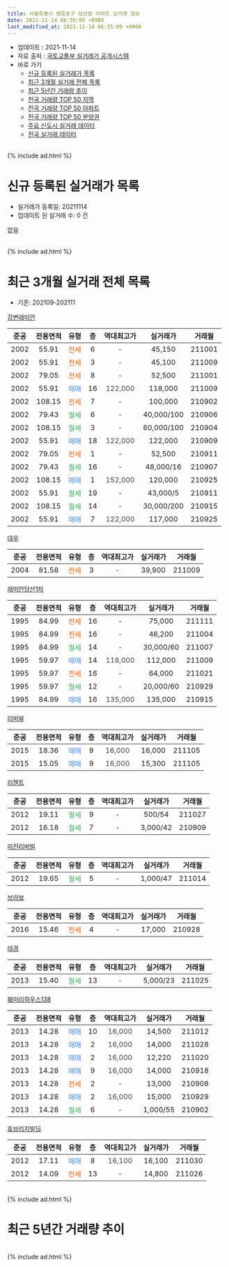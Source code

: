 ```yaml
---
title: 서울특별시 영등포구 당산동 아파트 실거래 정보
date: 2021-11-14 06:35:09 +0900
last_modified_at: 2021-11-14 06:35:09 +0900
---
```


* 업데이트 : 2021-11-14
* 자료 출처 : [국토교통부 실거래가 공개시스템](http://rt.molit.go.kr)
* 바로 가기
    * [신규 등록된 실거래가 목록](#신규-등록된-실거래가-목록)
    * [최근 3개월 실거래 전체 목록](#최근-3개월-실거래-전체-목록)
    * [최근 5년간 거래량 추이](#최근-5년간-거래량-추이)
    * [전국 거래량 TOP 50 지역](https://inasie.github.io/apt-trade-info/최근-3개월-전국에서-가장-거래가-많이-발생한-지역)
    * [전국 거래량 TOP 50 아파트](https://inasie.github.io/apt-trade-info/최근-3개월-전국에서-가장-거래가-많이-발생한-아파트)
    * [전국 거래량 TOP 50 분양권](https://inasie.github.io/apt-trade-info/최근-3개월-전국에서-가장-거래가-많이-발생한-분양권)
    * [주요 신도시 실거래 데이터](https://inasie.github.io/apt-trade-info/주요-신도시)
    * [전국 실거래 데이터](https://inasie.github.io/apt-trade-info/전국)
<br>
{% include ad.html %}
<br>

# 신규 등록된 실거래가 목록
* 실거래가 등록일: 20211114
* 업데이트 된 실거래 수: 0 건

없음

<br>
{% include ad.html %}
<br>

# 최근 3개월 실거래 전체 목록
* 기준: 202109-202111


[강변래미안](https://search.naver.com/search.naver?query=%EC%84%9C%EC%9A%B8%ED%8A%B9%EB%B3%84%EC%8B%9C+%EC%98%81%EB%93%B1%ED%8F%AC%EA%B5%AC+%EB%8B%B9%EC%82%B0%EB%8F%99+%EA%B0%95%EB%B3%80%EB%9E%98%EB%AF%B8%EC%95%88)

|준공|전용면적|유형|층|역대최고가|실거래가|거래월|
|:---:|:---:|:---:|:---:|:---:|:---:|:---:|
|2002|55.91|<span style="color:#ff5a00">전세</span>|6|<span style="color:#444444">-</span>|45,150|211001|
|2002|55.91|<span style="color:#ff5a00">전세</span>|3|<span style="color:#444444">-</span>|45,100|211009|
|2002|79.05|<span style="color:#ff5a00">전세</span>|8|<span style="color:#444444">-</span>|52,500|211001|
|2002|55.91|<span style="color:#4285f3">매매</span>|16|<span style="color:#444444">122,000</span>|118,000|211009|
|2002|108.15|<span style="color:#ff5a00">전세</span>|7|<span style="color:#444444">-</span>|100,000|210902|
|2002|79.43|<span style="color:#34a853">월세</span>|6|<span style="color:#444444">-</span>|40,000/100|210906|
|2002|108.15|<span style="color:#34a853">월세</span>|3|<span style="color:#444444">-</span>|60,000/100|210904|
|2002|55.91|<span style="color:#4285f3">매매</span>|18|<span style="color:#444444">122,000</span>|122,000|210909|
|2002|79.05|<span style="color:#ff5a00">전세</span>|1|<span style="color:#444444">-</span>|52,500|210911|
|2002|79.43|<span style="color:#34a853">월세</span>|16|<span style="color:#444444">-</span>|48,000/16|210907|
|2002|108.15|<span style="color:#4285f3">매매</span>|1|<span style="color:#444444">152,000</span>|120,000|210925|
|2002|55.91|<span style="color:#34a853">월세</span>|19|<span style="color:#444444">-</span>|43,000/5|210911|
|2002|108.15|<span style="color:#34a853">월세</span>|14|<span style="color:#444444">-</span>|30,000/200|210915|
|2002|55.91|<span style="color:#4285f3">매매</span>|7|<span style="color:#444444">122,000</span>|117,000|210925|

[대우](https://search.naver.com/search.naver?query=%EC%84%9C%EC%9A%B8%ED%8A%B9%EB%B3%84%EC%8B%9C+%EC%98%81%EB%93%B1%ED%8F%AC%EA%B5%AC+%EB%8B%B9%EC%82%B0%EB%8F%99+%EB%8C%80%EC%9A%B0)

|준공|전용면적|유형|층|역대최고가|실거래가|거래월|
|:---:|:---:|:---:|:---:|:---:|:---:|:---:|
|2004|81.58|<span style="color:#ff5a00">전세</span>|3|<span style="color:#444444">-</span>|39,900|211009|

[래미안당산1차](https://search.naver.com/search.naver?query=%EC%84%9C%EC%9A%B8%ED%8A%B9%EB%B3%84%EC%8B%9C+%EC%98%81%EB%93%B1%ED%8F%AC%EA%B5%AC+%EB%8B%B9%EC%82%B0%EB%8F%99+%EB%9E%98%EB%AF%B8%EC%95%88%EB%8B%B9%EC%82%B01%EC%B0%A8)

|준공|전용면적|유형|층|역대최고가|실거래가|거래월|
|:---:|:---:|:---:|:---:|:---:|:---:|:---:|
|1995|84.99|<span style="color:#ff5a00">전세</span>|16|<span style="color:#444444">-</span>|75,000|211111|
|1995|84.99|<span style="color:#ff5a00">전세</span>|16|<span style="color:#444444">-</span>|46,200|211004|
|1995|84.99|<span style="color:#34a853">월세</span>|14|<span style="color:#444444">-</span>|30,000/60|211007|
|1995|59.97|<span style="color:#4285f3">매매</span>|14|<span style="color:#444444">118,000</span>|112,000|211009|
|1995|59.97|<span style="color:#ff5a00">전세</span>|16|<span style="color:#444444">-</span>|64,000|211021|
|1995|59.97|<span style="color:#34a853">월세</span>|12|<span style="color:#444444">-</span>|20,000/60|210929|
|1995|84.99|<span style="color:#4285f3">매매</span>|16|<span style="color:#444444">135,000</span>|135,000|210915|

[리버뷰](https://search.naver.com/search.naver?query=%EC%84%9C%EC%9A%B8%ED%8A%B9%EB%B3%84%EC%8B%9C+%EC%98%81%EB%93%B1%ED%8F%AC%EA%B5%AC+%EB%8B%B9%EC%82%B0%EB%8F%99+%EB%A6%AC%EB%B2%84%EB%B7%B0)

|준공|전용면적|유형|층|역대최고가|실거래가|거래월|
|:---:|:---:|:---:|:---:|:---:|:---:|:---:|
|2015|18.36|<span style="color:#4285f3">매매</span>|9|<span style="color:#444444">16,000</span>|16,000|211105|
|2015|15.05|<span style="color:#4285f3">매매</span>|9|<span style="color:#444444">16,000</span>|15,300|211105|

[리첸트](https://search.naver.com/search.naver?query=%EC%84%9C%EC%9A%B8%ED%8A%B9%EB%B3%84%EC%8B%9C+%EC%98%81%EB%93%B1%ED%8F%AC%EA%B5%AC+%EB%8B%B9%EC%82%B0%EB%8F%99+%EB%A6%AC%EC%B2%B8%ED%8A%B8)

|준공|전용면적|유형|층|역대최고가|실거래가|거래월|
|:---:|:---:|:---:|:---:|:---:|:---:|:---:|
|2012|19.11|<span style="color:#34a853">월세</span>|9|<span style="color:#444444">-</span>|500/54|211027|
|2012|16.18|<span style="color:#34a853">월세</span>|7|<span style="color:#444444">-</span>|3,000/42|210909|

[미진리버빌](https://search.naver.com/search.naver?query=%EC%84%9C%EC%9A%B8%ED%8A%B9%EB%B3%84%EC%8B%9C+%EC%98%81%EB%93%B1%ED%8F%AC%EA%B5%AC+%EB%8B%B9%EC%82%B0%EB%8F%99+%EB%AF%B8%EC%A7%84%EB%A6%AC%EB%B2%84%EB%B9%8C)

|준공|전용면적|유형|층|역대최고가|실거래가|거래월|
|:---:|:---:|:---:|:---:|:---:|:---:|:---:|
|2012|19.65|<span style="color:#34a853">월세</span>|5|<span style="color:#444444">-</span>|1,000/47|211014|

[브라보](https://search.naver.com/search.naver?query=%EC%84%9C%EC%9A%B8%ED%8A%B9%EB%B3%84%EC%8B%9C+%EC%98%81%EB%93%B1%ED%8F%AC%EA%B5%AC+%EB%8B%B9%EC%82%B0%EB%8F%99+%EB%B8%8C%EB%9D%BC%EB%B3%B4)

|준공|전용면적|유형|층|역대최고가|실거래가|거래월|
|:---:|:---:|:---:|:---:|:---:|:---:|:---:|
|2016|15.46|<span style="color:#ff5a00">전세</span>|4|<span style="color:#444444">-</span>|17,000|210928|

[태경](https://search.naver.com/search.naver?query=%EC%84%9C%EC%9A%B8%ED%8A%B9%EB%B3%84%EC%8B%9C+%EC%98%81%EB%93%B1%ED%8F%AC%EA%B5%AC+%EB%8B%B9%EC%82%B0%EB%8F%99+%ED%83%9C%EA%B2%BD)

|준공|전용면적|유형|층|역대최고가|실거래가|거래월|
|:---:|:---:|:---:|:---:|:---:|:---:|:---:|
|2013|15.40|<span style="color:#34a853">월세</span>|13|<span style="color:#444444">-</span>|5,000/23|211025|

[훼미리하우스138](https://search.naver.com/search.naver?query=%EC%84%9C%EC%9A%B8%ED%8A%B9%EB%B3%84%EC%8B%9C+%EC%98%81%EB%93%B1%ED%8F%AC%EA%B5%AC+%EB%8B%B9%EC%82%B0%EB%8F%99+%ED%9B%BC%EB%AF%B8%EB%A6%AC%ED%95%98%EC%9A%B0%EC%8A%A4138)

|준공|전용면적|유형|층|역대최고가|실거래가|거래월|
|:---:|:---:|:---:|:---:|:---:|:---:|:---:|
|2013|14.28|<span style="color:#4285f3">매매</span>|10|<span style="color:#444444">16,000</span>|14,500|211012|
|2013|14.28|<span style="color:#4285f3">매매</span>|2|<span style="color:#444444">16,000</span>|14,000|211028|
|2013|14.28|<span style="color:#4285f3">매매</span>|2|<span style="color:#444444">16,000</span>|12,220|211020|
|2013|14.28|<span style="color:#4285f3">매매</span>|9|<span style="color:#444444">16,000</span>|14,000|210918|
|2013|14.28|<span style="color:#ff5a00">전세</span>|2|<span style="color:#444444">-</span>|13,000|210908|
|2013|14.28|<span style="color:#4285f3">매매</span>|2|<span style="color:#444444">16,000</span>|15,000|210929|
|2013|14.28|<span style="color:#34a853">월세</span>|6|<span style="color:#444444">-</span>|1,000/55|210902|

[휴브리지빌딩](https://search.naver.com/search.naver?query=%EC%84%9C%EC%9A%B8%ED%8A%B9%EB%B3%84%EC%8B%9C+%EC%98%81%EB%93%B1%ED%8F%AC%EA%B5%AC+%EB%8B%B9%EC%82%B0%EB%8F%99+%ED%9C%B4%EB%B8%8C%EB%A6%AC%EC%A7%80%EB%B9%8C%EB%94%A9)

|준공|전용면적|유형|층|역대최고가|실거래가|거래월|
|:---:|:---:|:---:|:---:|:---:|:---:|:---:|
|2012|17.11|<span style="color:#4285f3">매매</span>|8|<span style="color:#444444">16,100</span>|16,100|211030|
|2012|14.09|<span style="color:#ff5a00">전세</span>|13|<span style="color:#444444">-</span>|14,800|211026|


<br>
{% include ad.html %}
<br>

# 최근 5년간 거래량 추이


<div style="width:100%;">
    <canvas id="deal_progress" height="200"></canvas>
</div>

<script>
new Chart(document.getElementById("deal_progress"), {
    type: 'line',
    data: {
        labels: ['201611','201612','201701','201702','201703','201704','201705','201706','201707','201708','201709','201710','201711','201712','201801','201802','201803','201804','201805','201806','201807','201808','201809','201810','201811','201812','201901','201902','201903','201904','201905','201906','201907','201908','201909','201910','201911','201912','202001','202002','202003','202004','202005','202006','202007','202008','202009','202010','202011','202012','202101','202102','202103','202104','202105','202106','202107','202108','202109','202110','202111'],
        datasets: [{
            label: '매매',
            pointRadius: 1,
            data: [6, 3, 3, 7, 16, 9, 21, 8, 14, 5, 15, 5, 13, 13, 19, 11, 15, 5, 5, 8, 11, 14, 7, 4, 5, 4, 2, 4, 2, 6, 6, 8, 7, 5, 6, 11, 13, 15, 7, 8, 3, 3, 8, 16, 10, 7, 4, 3, 4, 8, 3, 10, 8, 6, 26, 10, 12, 5, 6, 6, 2],
            borderColor: "rgba(255, 201, 14, 1)",
            backgroundColor: "rgba(255, 201, 14, 0.5)",
            fill: false,
            lineTension: 0
        },{
            label: '전월세',
            pointRadius: 1,
            data: [10, 11, 15, 27, 17, 12, 9, 10, 12, 9, 18, 12, 8, 4, 13, 6, 13, 5, 9, 12, 12, 10, 7, 9, 7, 13, 11, 10, 15, 9, 7, 10, 13, 13, 13, 15, 8, 6, 7, 9, 6, 12, 10, 12, 14, 10, 10, 9, 16, 20, 16, 22, 15, 23, 23, 35, 16, 14, 12, 11, 1],
            borderColor: "rgba(0, 141, 185, 1)",
            backgroundColor: "rgba(0, 141, 185, 0.5)",
            fill: false,
            lineTension: 0
        }
        ]
    },
    options: {
        responsive: true,
        title: {
            display: false
        },
        tooltips: {
            mode: 'index',
            intersect: false
        },
        hover: {
            mode: 'nearest',
            intersect: true
        },
        scales: {
            xAxes: [{
                display: true,
                scaleLabel: {
                    display: true,
                    labelString: '년/월'
                }
            }],
            yAxes: [{
                display: true,
                ticks: {
                    suggestedMin: 0,
                },
                scaleLabel: {
                    display: true,
                    labelString: '실거래 수'
                }
            }]
        }
    }
});

</script>


<br>
{% include ad.html %}
<br>


